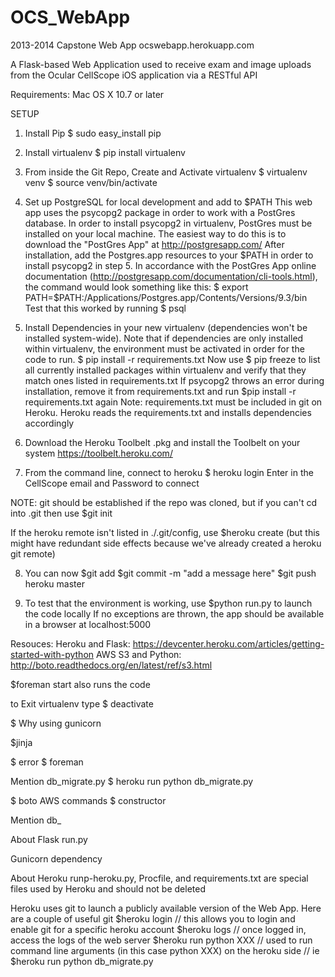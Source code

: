 OCS_WebApp
==========
2013-2014 Capstone Web App
ocswebapp.herokuapp.com

A Flask-based Web Application used to receive exam and image uploads 
from the Ocular CellScope iOS application via a RESTful API

Requirements: Mac OS X 10.7 or later

SETUP

1. Install Pip 
$ sudo  easy_install pip

2. Install virtualenv
$ pip install virtualenv

3. From inside the Git Repo, Create and Activate virtualenv
$ virtualenv venv
$ source venv/bin/activate

4. Set up PostgreSQL for local development and add to $PATH
This web app uses the psycopg2 package in order to work with a PostGres database. In order to install psycopg2 in 
virtualenv, PostGres must be installed on your local machine. The easiest way to do this is to download the 
"PostGres App" at http://postgresapp.com/
After installation, add the Postgres.app resources to your $PATH in order to install psycopg2 in step 5. In accordance with the
PostGres App online documentation (http://postgresapp.com/documentation/cli-tools.html), the command would look 
something like this:
$ export PATH=$PATH:/Applications/Postgres.app/Contents/Versions/9.3/bin
Test that this worked by running $ psql

5. Install Dependencies in your new virtualenv (dependencies won't be installed system-wide). Note that 
if dependencies are only installed within virtualenv, the environment must be activated
in order for the code to run. 
$ pip install -r requirements.txt
Now use $ pip freeze 
to list all currently installed packages within virtualenv and verify that they match ones listed in requirements.txt 
If psycopg2 throws an error during installation, remove it from requirements.txt and run $pip install -r requirements.txt again
Note: requirements.txt must be included in git on Heroku. Heroku reads the requirements.txt and installs dependencies accordingly

6. Download the Heroku Toolbelt .pkg and install the Toolbelt on your system
https://toolbelt.heroku.com/

7. From the command line, connect to heroku 
$ heroku login
Enter in the CellScope email and Password to connect 

NOTE: git should be established if the repo was cloned, but if you can't cd into
.git then use $git init 

If the heroku remote isn't listed in ./.git/config, use $heroku create
(but this might have redundant side effects because we've already created a heroku git remote)

8. You can now 
$git add <filename>
$git commit -m "add a message here"
$git push heroku master

9. To test that the environment is working, use $python run.py to launch the code locally
If no exceptions are thrown, the app should be available in a browser at localhost:5000

Resouces:
Heroku and Flask: https://devcenter.heroku.com/articles/getting-started-with-python
AWS S3 and Python: http://boto.readthedocs.org/en/latest/ref/s3.html

$foreman start also runs the code

to Exit virtualenv type
$ deactivate

$ Why using gunicorn

$jinja

$ error
$ foreman 

Mention db_migrate.py
$ heroku run python db_migrate.py

$ boto AWS commands
$ constructor 

Mention db_

About Flask
run.py

Gunicorn dependency

About Heroku
runp-heroku.py, Procfile, and requirements.txt are special files used by Heroku and should not be deleted

Heroku uses git to launch a publicly available version of the Web App. Here are a couple of useful git
$heroku login // this allows you to login and enable git for a specific heroku account
$heroku logs // once logged in, access the logs of the web server
$heroku run python XXX // used to run command line arguments (in this case python XXX) on the heroku side
  // ie $heroku run python db_migrate.py
